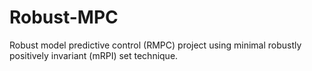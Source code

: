# Robust-MPC
Robust model predictive control (RMPC) project using minimal robustly positively invariant (mRPI) set technique.
